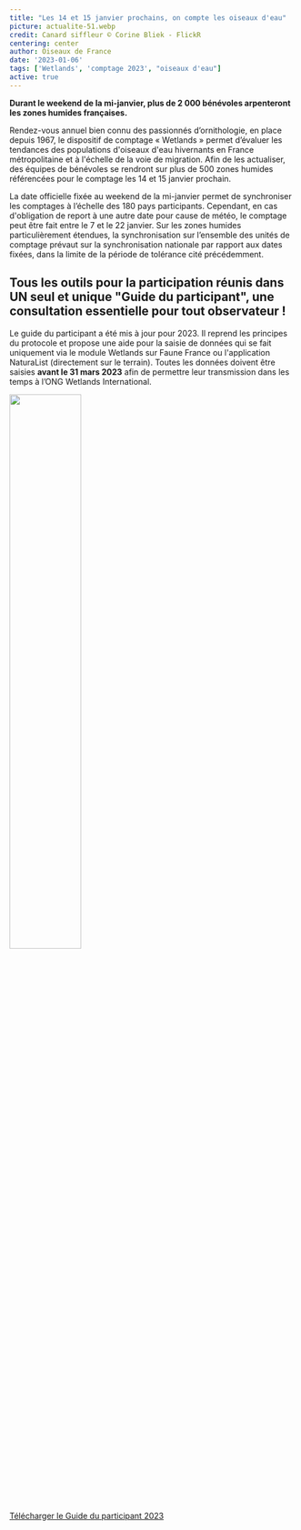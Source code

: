 ```yaml
---
title: "Les 14 et 15 janvier prochains, on compte les oiseaux d'eau"
picture: actualite-51.webp
credit: Canard siffleur © Corine Bliek - FlickR
centering: center
author: Oiseaux de France
date: '2023-01-06'
tags: ['Wetlands', 'comptage 2023', "oiseaux d'eau"]
active: true
---
```


**Durant le weekend de la mi-janvier, plus de 2 000 bénévoles arpenteront les zones humides françaises.**

Rendez-vous annuel bien connu des passionnés d’ornithologie, en place depuis 1967, le dispositif de comptage « Wetlands » permet d’évaluer les tendances des populations d'oiseaux d'eau hivernants en France métropolitaine et à l'échelle de la voie de migration. Afin de les actualiser, des équipes de bénévoles se rendront sur plus de 500 zones humides référencées pour le comptage les 14 et 15 janvier prochain.

La date officielle fixée au weekend de la mi-janvier permet de synchroniser les comptages à l’échelle des 180 pays participants. Cependant, en cas d'obligation de report à une autre date pour cause de météo, le comptage peut être fait entre le 7 et le 22 janvier. Sur les zones humides particulièrement étendues, la synchronisation sur l’ensemble des unités de comptage prévaut sur la synchronisation nationale par rapport aux dates fixées, dans la limite de la période de tolérance cité précédemment.

## Tous les outils pour la participation réunis dans UN seul et unique "Guide du participant", une consultation essentielle pour tout observateur !

Le guide du participant a été mis à jour pour 2023. Il reprend les principes du protocole et propose une aide pour la saisie de données qui se fait uniquement via le module Wetlands sur Faune France ou l'application NaturaList (directement sur le terrain). Toutes les données doivent être saisies **avant le 31 mars 2023** afin de permettre leur transmission dans les temps à l’ONG Wetlands International.

<img class="InformativePagePicture" style="width: 50%" src="/news/actualite-51-couv-guide-participant-2023.webp"/><span class="InformativePagePictureLegend"></span>

<div style="align-center"><a href="https://www.lpo.fr/content/download/12609/file/Guide%20de%20saisie%20des%20donn%C3%A9es%20Wetlands_participants%202023.pdf?inLanguage=fre-FR"  target="_blank" class="v-btn v-btn--is-elevated  elevation-2 v-size--default success">Télécharger le Guide du participant 2023</a></div>
